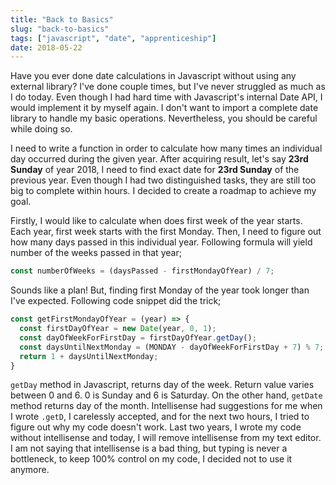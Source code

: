 ```yaml
---
title: "Back to Basics"
slug: "back-to-basics"
tags: ["javascript", "date", "apprenticeship"]
date: 2018-05-22
---
```


Have you ever done date calculations in Javascript without using any external library? I've done couple times, but I've never struggled as much as I do today. Even though I had hard time with Javascript's internal Date API, I would implement it by myself again. I don't want to import a complete date library to handle my basic operations. Nevertheless, you should be careful while doing so.

I need to write a function in order to calculate how many times an individual day occurred during the given year. After acquiring result, let's say **23rd Sunday** of year 2018, I need to find exact date for **23rd Sunday** of the previous year. Even though I had two distinguished tasks, they are still too big to complete within hours. I decided to create a roadmap to achieve my goal.

Firstly, I would like to calculate when does first week of the year starts. Each year, first week starts with the first Monday. Then, I need to figure out how many days passed in this individual year. Following formula will yield number of the weeks passed in that year;

```js
const numberOfWeeks = (daysPassed - firstMondayOfYear) / 7;
```

Sounds like a plan! But, finding first Monday of the year took longer than I've expected. Following code snippet did the trick;

```js
const getFirstMondayOfYear = (year) => {
  const firstDayOfYear = new Date(year, 0, 1);
  const dayOfWeekForFirstDay = firstDayOfYear.getDay();
  const daysUntilNextMonday = (MONDAY - dayOfWeekForFirstDay + 7) % 7;
  return 1 + daysUntilNextMonday;
}
```

`getDay` method in Javascript, returns day of the week. Return value varies between 0 and 6. 0 is Sunday and 6 is Saturday. On the other hand, `getDate` method returns day of the month. Intellisense had suggestions for me when I wrote `.getD`, I carelessly accepted, and for the next two hours, I tried to figure out why my code doesn't work. Last two years, I wrote my code without intellisense and today, I will remove intellisense from my text editor. I am not saying that intellisense is a bad thing, but typing is never a bottleneck, to keep 100% control on my code, I decided not to use it anymore.